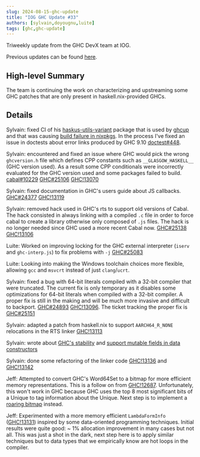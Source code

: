 ```yaml
---
slug: 2024-08-15-ghc-update
title: "IOG GHC Update #33"
authors: [sylvain,doyougnu,luite]
tags: [ghc,ghc-update]
---
```


Triweekly update from the GHC DevX team at IOG.

<!-- truncate -->

Previous updates can be found [here](https://engineering.iog.io/tags/ghc-update).

## High-level Summary

The team is continuing the work on characterizing and upstreaming some GHC patches that are
only present in haskell.nix-provided GHCs.

## Details

Sylvain: fixed CI of his [haskus-utils-variant](https://hackage.haskell.org/package/haskus-utils-variant) package that is used by [ghcup](https://www.haskell.org/ghcup/) and that was causing [build failure in nixpkgs](https://github.com/NixOS/nixpkgs/issues/212716#issuecomment-2290942272). In the process I've fixed an issue in doctests about error links produced by GHC 9.10 [doctest#448](https://github.com/sol/doctest/pull/448).

Sylvain: encountered and fixed an issue where GHC would pick the wrong `ghcversion.h` file which defines CPP constants such as `__GLASGOW_HASKELL__` (GHC version used). As a result some CPP conditionals were incorrectly evaluated for the GHC version used and some packages failed to build. [cabal#10229](https://github.com/haskell/cabal/issues/10229) [GHC#25106](https://gitlab.haskell.org/ghc/ghc/-/issues/25106) [GHC!13070](https://gitlab.haskell.org/ghc/ghc/-/merge_requests/13070)

Sylvain: fixed documentation in GHC's users guide about JS callbacks. [GHC#24377](https://gitlab.haskell.org/ghc/ghc/-/issues/24377) [GHC!13119](https://gitlab.haskell.org/ghc/ghc/-/merge_requests/13119)

Sylvain: removed hack used in GHC's rts to support old versions of Cabal. The hack consisted in always linking with a compiled `.c` file in order to force cabal to create a library otherwise only composed of `.js` files. The hack is no longer needed since GHC used a more recent Cabal now. [GHC#25138](https://gitlab.haskell.org/ghc/ghc/-/issues/25138) [GHC!13106](https://gitlab.haskell.org/ghc/ghc/-/merge_requests/13106)

Luite: Worked on improving locking for the GHC external interpreter (`iserv` and `ghc-interp.js`) to fix problems with `-j` [GHC#25083](https://gitlab.haskell.org/ghc/ghc/-/issues/25083)

Luite: Looking into making the Windows toolchain choices more flexible, allowing `gcc` and `msvcrt` instead of just `clang`/`ucrt`.

Sylvain: fixed a bug with 64-bit literals compiled with a 32-bit compiler that were truncated. The current fix is only temporary as it disables some optimizations for 64-bit literals when compiled with a 32-bit compiler. A proper fix is still in the making and will be much more invasive and difficult to backport. [GHC#24893](https://gitlab.haskell.org/ghc/ghc/-/issues/24893) [GHC!13096](https://gitlab.haskell.org/ghc/ghc/-/merge_requests/13096). The ticket tracking the proper fix is [GHC#25151](https://gitlab.haskell.org/ghc/ghc/-/issues/25151)

Sylvain: adapted a patch from haskell.nix to support `AARCH64_R_NONE` relocations in the RTS linker [GHC!13113](https://gitlab.haskell.org/ghc/ghc/-/merge_requests/13113)

Sylvain: wrote about [GHC's stability](https://hsyl20.fr/posts/2024-08-07-about-ghcs-stability.html) and [support mutable fields in data constructors](https://gitlab.haskell.org/ghc/ghc/-/issues/25105#note_579482)

Sylvain: done some refactoring of the linker code [GHC!13136](https://gitlab.haskell.org/ghc/ghc/-/merge_requests/13136) and [GHC!13142](https://gitlab.haskell.org/ghc/ghc/-/merge_requests/13142)

Jeff: Attempted to convert GHC's Word64Set to a bitmap for more efficient memory representations. This is a follow on from [GHC!12687](https://gitlab.haskell.org/ghc/ghc/-/merge_requests/12687). Unfortunately, this won't work in GHC because GHC uses the top 8 most significant bits of a Unique to tag information about the Unique. Next step is to implement a [roaring bitmap](https://roaringbitmap.org/) instead.

Jeff: Experimented with a more memory efficient `LambdaFormInfo` ([GHC!13131](https://gitlab.haskell.org/ghc/ghc/-/merge_requests/13131)) inspired by some data-oriented programming techniques. Initial results were quite good: ~ 1% allocation improvement in many cases but not all. This was just a shot in the dark, next step here is to apply similar techniques but to data types that we empirically know are hot loops in the compiler.
